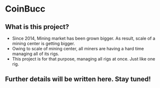 # CoinBucc
## What is this project?
+ Since 2014, Mining market has been grown bigger. As result, scale of a mining center is getting bigger.
+ Owing to scale of mining center, all miners are having a hard time managing all of its rigs.
+ This project is for that purpose, managing all rigs at once. Just like one rig.
## Further details will be written here. Stay tuned!
